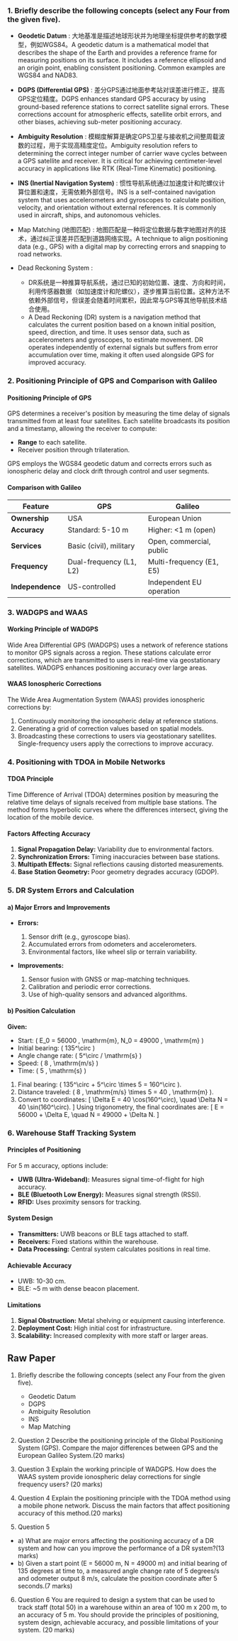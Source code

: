 ### **1. Briefly describe the following concepts (select any Four from the given five).**

- **Geodetic Datum** : 大地基准是描述地球形状并为地理坐标提供参考的数学模型，例如WGS84。A geodetic datum is a mathematical model that describes the shape of the Earth and provides a reference frame for measuring positions on its surface. It includes a reference ellipsoid and an origin point, enabling consistent positioning. Common examples are WGS84 and NAD83.

- **DGPS (Differential GPS)** : 差分GPS通过地面参考站对误差进行修正，提高GPS定位精度。DGPS enhances standard GPS accuracy by using ground-based reference stations to correct satellite signal errors. These corrections account for atmospheric effects, satellite orbit errors, and other biases, achieving sub-meter positioning accuracy.

- **Ambiguity Resolution** : 模糊度解算是确定GPS卫星与接收机之间整周载波数的过程，用于实现高精度定位。Ambiguity resolution refers to determining the correct integer number of carrier wave cycles between a GPS satellite and receiver. It is critical for achieving centimeter-level accuracy in applications like RTK (Real-Time Kinematic) positioning.

- **INS (Inertial Navigation System)** : 惯性导航系统通过加速度计和陀螺仪计算位置和速度，无需依赖外部信号。INS is a self-contained navigation system that uses accelerometers and gyroscopes to calculate position, velocity, and orientation without external references. It is commonly used in aircraft, ships, and autonomous vehicles.

- Map Matching (地图匹配) : 地图匹配是一种将定位数据与数字地图对齐的技术，通过纠正误差并匹配到道路网络实现。A technique to align positioning data (e.g., GPS) with a digital map by correcting errors and snapping to road networks.


- Dead Reckoning System :
  - DR系统是一种推算导航系统，通过已知的初始位置、速度、方向和时间，利用传感器数据（如加速度计和陀螺仪），逐步推算当前位置。这种方法不依赖外部信号，但误差会随着时间累积，因此常与GPS等其他导航技术结合使用。
  - A Dead Reckoning (DR) system is a navigation method that calculates the current position based on a known initial position, speed, direction, and time. It uses sensor data, such as accelerometers and gyroscopes, to estimate movement. DR operates independently of external signals but suffers from error accumulation over time, making it often used alongside GPS for improved accuracy.

### **2. Positioning Principle of GPS and Comparison with Galileo**

#### **Positioning Principle of GPS**
GPS determines a receiver's position by measuring the time delay of signals transmitted from at least four satellites. Each satellite broadcasts its position and a timestamp, allowing the receiver to compute:
- **Range** to each satellite.
- Receiver position through trilateration.

GPS employs the WGS84 geodetic datum and corrects errors such as ionospheric delay and clock drift through control and user segments.

#### **Comparison with Galileo**
| Feature          | GPS                       | Galileo                   |
|-------------------|---------------------------|---------------------------|
| **Ownership**     | USA                       | European Union            |
| **Accuracy**      | Standard: 5-10 m         | Higher: <1 m (open)       |
| **Services**      | Basic (civil), military  | Open, commercial, public |
| **Frequency**     | Dual-frequency (L1, L2)  | Multi-frequency (E1, E5) |
| **Independence**  | US-controlled            | Independent EU operation |

### **3. WADGPS and WAAS**

#### **Working Principle of WADGPS**
Wide Area Differential GPS (WADGPS) uses a network of reference stations to monitor GPS signals across a region. These stations calculate error corrections, which are transmitted to users in real-time via geostationary satellites. WADGPS enhances positioning accuracy over large areas.

#### **WAAS Ionospheric Corrections**
The Wide Area Augmentation System (WAAS) provides ionospheric corrections by:
1. Continuously monitoring the ionospheric delay at reference stations.
2. Generating a grid of correction values based on spatial models.
3. Broadcasting these corrections to users via geostationary satellites. Single-frequency users apply the corrections to improve accuracy.

### **4. Positioning with TDOA in Mobile Networks**

#### **TDOA Principle**
Time Difference of Arrival (TDOA) determines position by measuring the relative time delays of signals received from multiple base stations. The method forms hyperbolic curves where the differences intersect, giving the location of the mobile device.

#### **Factors Affecting Accuracy**
1. **Signal Propagation Delay:** Variability due to environmental factors.
2. **Synchronization Errors:** Timing inaccuracies between base stations.
3. **Multipath Effects:** Signal reflections causing distorted measurements.
4. **Base Station Geometry:** Poor geometry degrades accuracy (GDOP).

### **5. DR System Errors and Calculation**

#### **a) Major Errors and Improvements**
- **Errors:**
  1. Sensor drift (e.g., gyroscope bias).
  2. Accumulated errors from odometers and accelerometers.
  3. Environmental factors, like wheel slip or terrain variability.

- **Improvements:**
  1. Sensor fusion with GNSS or map-matching techniques.
  2. Calibration and periodic error corrections.
  3. Use of high-quality sensors and advanced algorithms.

#### **b) Position Calculation**
**Given:**
- Start: \( E_0 = 56000 \, \mathrm{m}, N_0 = 49000 \, \mathrm{m} \)
- Initial bearing: \( 135^\circ \)
- Angle change rate: \( 5^\circ / \mathrm{s} \)
- Speed: \( 8 \, \mathrm{m/s} \)
- Time: \( 5 \, \mathrm{s} \)

1. Final bearing: \( 135^\circ + 5^\circ \times 5 = 160^\circ \).
2. Distance traveled: \( 8 \, \mathrm{m/s} \times 5 = 40 \, \mathrm{m} \).
3. Convert to coordinates:
   \[
   \Delta E = 40 \cos(160^\circ), \quad \Delta N = 40 \sin(160^\circ).
   \]
   Using trigonometry, the final coordinates are:
   \[
   E = 56000 + \Delta E, \quad N = 49000 + \Delta N.
   \]

### **6. Warehouse Staff Tracking System**

#### **Principles of Positioning**
For 5 m accuracy, options include:
- **UWB (Ultra-Wideband):** Measures signal time-of-flight for high accuracy.
- **BLE (Bluetooth Low Energy):** Measures signal strength (RSSI).
- **RFID:** Uses proximity sensors for tracking.

#### **System Design**
- **Transmitters:** UWB beacons or BLE tags attached to staff.
- **Receivers:** Fixed stations within the warehouse.
- **Data Processing:** Central system calculates positions in real time.

#### **Achievable Accuracy**
- UWB: 10-30 cm.
- BLE: ~5 m with dense beacon placement.

#### **Limitations**
1. **Signal Obstruction:** Metal shelving or equipment causing interference.
2. **Deployment Cost:** High initial cost for infrastructure.
3. **Scalability:** Increased complexity with more staff or larger areas.


## Raw Paper
1. Briefly describe the following concepts (select any Four from the given five).
   - Geodetic Datum
   - DGPS
   - Ambiguity Resolution
   - INS
   - Map Matching

2. Question 2
Describe the positioning principle of the Global Positioning System (GPS). Compare the major differences between GPS and the European Galileo System.(20 marks)

3. Question 3
Explain the working principle of WADGPS. How does the WAAS system provide ionospheric delay corrections for single frequency users?
(20 marks)

4. Question 4
Explain the positioning principle with the TDOA method using a mobile phone network.
Discuss the main factors that affect positioning accuracy of this method.(20 marks)

5. Question 5

- a) What are major errors affecting the positioning accuracy of a DR system and how can you improve the performance of a DR system?(13 marks)
- b) Given a start point (E = 56000 m, N = 49000 m) and initial bearing of 135 degrees at time to, a measured angle change rate of 5 degrees/s and odometer output 8 m/s, calculate the position coordinate after 5 seconds.(7 marks)

6. Question 6
You are required to design a system that can be used to track staff (total 50) in a warehouse within an area of 100 m x 200 m, to an accuracy of 5 m. You should provide the principles of positioning, system design, achievable accuracy, and possible limitations of your system. (20 marks)
